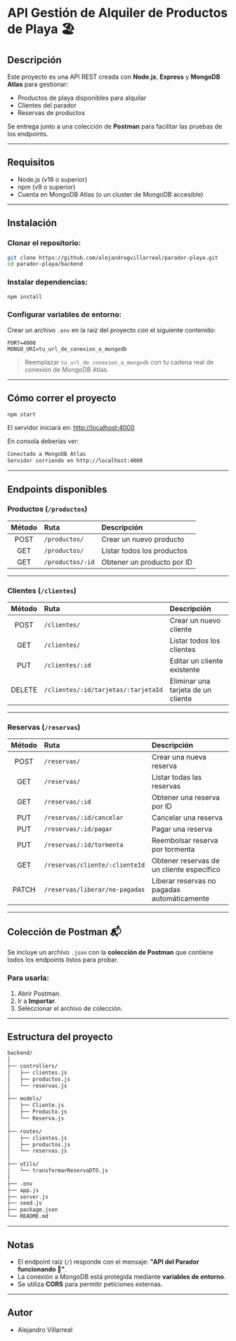 # API Gestión de Alquiler de Productos de Playa 🏖️

## Descripción

Este proyecto es una API REST creada con **Node.js**, **Express** y **MongoDB Atlas** para gestionar:
- Productos de playa disponibles para alquilar
- Clientes del parador
- Reservas de productos

Se entrega junto a una colección de **Postman** para facilitar las pruebas de los endpoints.

---

## Requisitos

- Node.js (v18 o superior)
- npm (v9 o superior)
- Cuenta en MongoDB Atlas (o un cluster de MongoDB accesible)

---

## Instalación

### Clonar el repositorio:

```bash
git clone https://github.com/alejandrogvillarreal/parador-playa.git
cd parador-playa/backend
```

### Instalar dependencias:

```bash
npm install
```

### Configurar variables de entorno:

Crear un archivo `.env` en la raíz del proyecto con el siguiente contenido:

```env
PORT=4000
MONGO_URI=tu_url_de_conexion_a_mongodb
```

> Reemplazar `tu_url_de_conexion_a_mongodb` con tu cadena real de conexión de MongoDB Atlas.

---

## Cómo correr el proyecto

```bash
npm start
```

El servidor iniciará en: [http://localhost:4000](http://localhost:4000)

En consola deberías ver:

```bash
Conectado a MongoDB Atlas
Servidor corriendo en http://localhost:4000
```

---

## Endpoints disponibles

### Productos (`/productos`)

| Método | Ruta               | Descripción                |
|:------:|:------------------- |:---------------------------|
| POST   | `/productos/`        | Crear un nuevo producto     |
| GET    | `/productos/`        | Listar todos los productos  |
| GET    | `/productos/:id`     | Obtener un producto por ID  |

---

### Clientes (`/clientes`)

| Método | Ruta                                 | Descripción                          |
|:------:|:------------------------------------ |:------------------------------------ |
| POST   | `/clientes/`                         | Crear un nuevo cliente              |
| GET    | `/clientes/`                         | Listar todos los clientes           |
| PUT    | `/clientes/:id`                      | Editar un cliente existente         |
| DELETE | `/clientes/:id/tarjetas/:tarjetaId`   | Eliminar una tarjeta de un cliente  |

---

### Reservas (`/reservas`)

| Método | Ruta                                 | Descripción                                   |
|:------:|:------------------------------------ |:-------------------------------------------- |
| POST   | `/reservas/`                         | Crear una nueva reserva                     |
| GET    | `/reservas/`                         | Listar todas las reservas                   |
| GET    | `/reservas/:id`                      | Obtener una reserva por ID                  |
| PUT    | `/reservas/:id/cancelar`              | Cancelar una reserva                        |
| PUT    | `/reservas/:id/pagar`                 | Pagar una reserva                           |
| PUT    | `/reservas/:id/tormenta`              | Reembolsar reserva por tormenta             |
| GET    | `/reservas/cliente/:clienteId`        | Obtener reservas de un cliente específico   |
| PATCH  | `/reservas/liberar/no-pagadas`        | Liberar reservas no pagadas automáticamente |

---

## Colección de Postman 📬

Se incluye un archivo `.json` con la **colección de Postman** que contiene todos los endpoints listos para probar.

### Para usarla:

1. Abrir Postman.
2. Ir a **Importar**.
3. Seleccionar el archivo de colección.

---

## Estructura del proyecto

```bash
backend/
│
├── controllers/
│   ├── clientes.js
│   ├── productos.js
│   └── reservas.js
│
├── models/
│   ├── Cliente.js
│   ├── Producto.js
│   └── Reserva.js
│
├── routes/
│   ├── clientes.js
│   ├── productos.js
│   └── reservas.js
│
├── utils/
│   └── transformarReservaDTO.js
│
├── .env
├── app.js
├── server.js
├── seed.js
├── package.json
└── README.md
```

---

## Notas

- El endpoint raíz (`/`) responde con el mensaje: **"API del Parador funcionando 🚤"**.
- La conexión a MongoDB está protegida mediante **variables de entorno**.
- Se utiliza **CORS** para permitir peticiones externas.

---

## Autor

- Alejandro Villarreal
